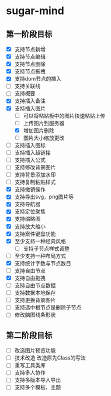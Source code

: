 # sugar-mind

## 第一阶段目标

- [x] 支持节点新增
- [x] 支持节点编辑
- [x] 支持节点删除
- [x] 支持节点拖拽
- [x] 支持dom节点的插入
- [ ] 支持关联线
- [ ] 支持概要
- [x] 支持插入备注
- [x] 支持插入图片
  - [ ] 可以将粘贴板中的图片快速粘贴上传
  - [ ] 上传图片到服务器
  - [x] 增加图片删除
  - [ ] 图片大小缩放更改
- [ ] 支持插入图标
- [ ] 支持插入超链接
- [ ] 支持插入公式
- [ ] 支持修改背景图片
- [ ] 支持背景添加水印
- [ ] 支持复制粘贴样式
- [x] 支持撤销操作
- [x] 支持导出svg，png图片等
- [x] 支持导航器
- [x] 支持定位聚焦
- [x] 支持缩略图
- [x] 支持放大缩小
- [x] 支持案件键盘功能
- [x] 至少支持一种经典风格
  - [ ] 支持子节点样式调整
- [ ] 至少支持一种布局方式
- [x] 支持统计字数与节点数目
- [ ] 支持自由节点
- [x] 支持自由拖拽
- [ ] 支持自由节点数据
- [ ] 支持数据本地保存
- [ ] 支持更换背景图片
- [ ] 支持选中根节点是删除子节点
- [ ] 修改脑图线条形状

## 第二阶段目标
- [ ] 改造图片预览功能
- [ ] 技术改造 改造原先Class的写法
- [ ] 重写工具类库
- [ ] 支持多人协作
- [ ] 支持多版本导入导出
- [ ] 支持多个模板、主题
